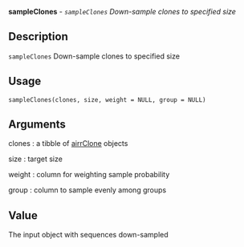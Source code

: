 **sampleClones** - *`sampleClones` Down-sample clones to specified size*

Description
--------------------

`sampleClones` Down-sample clones to specified size


Usage
--------------------
```
sampleClones(clones, size, weight = NULL, group = NULL)
```

Arguments
-------------------

clones
:   a tibble of [airrClone](airrClone-class.md) objects

size
:   target size

weight
:   column for weighting sample probability

group
:   column to sample evenly among groups




Value
-------------------

The input object with sequences down-sampled









